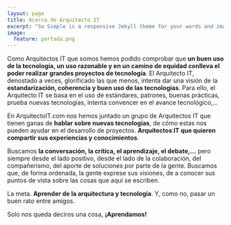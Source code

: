 ```yaml
---
layout: page
title: Acerca de Arquitecto IT
excerpt: "So Simple is a responsive Jekyll theme for your words and images."
image:
  feature: portada.png
---
```


Como Arquitectos IT que somos hemos podido comprobar que **un buen uso de la tecnología, un uso razonable y en un camino de equidad conlleva el poder realizar grandes proyectos de tecnología**. El Arquitecto IT, denostado a veces, glorificado las que menos, intenta dar una visión de la **estandarización, coherencia y buen uso de las tecnologías**. Para ello, el Arquitecto IT se basa en el uso de estándares, patrones, buenas prácticas, prueba nuevas tecnologías, intenta convencer en el avance tecnológico,…

En ArquitectoIT.com nos hemos juntado un grupo de Arquitectos IT que tienen ganas de **hablar sobre nuevas tecnologías**, de cómo estas nos pueden ayudar en el desarrollo de proyectos. **Arquitectos IT que quieren compartir sus experiencias y conocimientos**.

Buscamos **la conversación, la crítica, el aprendizaje, el debate,...** pero siempre desde el lado positivo, desde el lado de la colaboración, del compañerismo, del aporte de soluciones por parte de la gente. Buscamos que, de forma ordenada, la gente exprese sus visiones, de a conocer sus puntos de vista sobre las cosas que aquí se escriben.

La meta. **Aprender de la arquitectura y tecnología**. Y, como no, pasar un buen rato entre amigos.

Solo nos queda deciros una cosa, **¡Aprendamos!**
